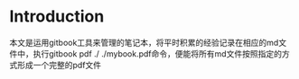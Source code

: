 # Introduction
本文是运用gitbook工具来管理的笔记本，将平时积累的经验记录在相应的md文件中，执行gitbook pdf ./ ./mybook.pdf命令，便能将所有md文件按照指定的方式形成一个完整的pdf文件


